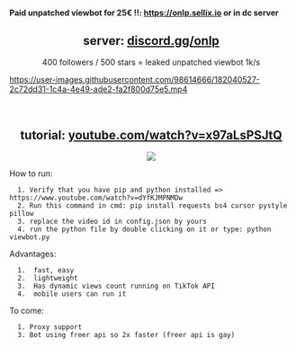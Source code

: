 #### Paid unpatched viewbot for 25€ !!: https://onlp.sellix.io or in dc server


<h2 align="center">server: <a href="https://discord.gg/onlp">discord.gg/onlp</a></h2>

<p align="center">
400 followers / 500 stars = leaked unpatched viewbot 1k/s
</p>

 
https://user-images.githubusercontent.com/98614666/182040527-2c72dd31-1c4a-4e49-ade2-fa2f800d75e5.mp4

&emsp;

<h2 align="center">tutorial: <a href="https://www.youtube.com/watch?v=x97aLsPSJtQ">youtube.com/watch?v=x97aLsPSJtQ</a></h2>

<!--
<p align="center">
<del>100 stars = captcha solver</del>
</p><p align="center">
<del>170 stars = open source solver</del>
</p><p align="center">
200 stars = viewbot in golang + proxy support + bot multiple videos same time (SOON, on vacation rn so can't release)
</p><p align="center">
250 stars = viewbot using freer api (2x faster)
</p><p align="center">
500 stars = unpatched viewbot using real tiktok api
</p>
-->

<!--

<p align="center"> 
<img src="https://global.tiktokworld21.com/images/TT_Logo.png"></img>
</p>

-->

<p align="center"> 
<img src="https://cdn.discordapp.com/attachments/979095432682676264/996481048605106186/unknown.png"></img>
</p>

How to run:
```
  1. Verify that you have pip and python installed => https://www.youtube.com/watch?v=dYfKJMPNMDw
  2. Run this command in cmd: pip install requests bs4 cursor pystyle pillow
  3. replace the video id in config.json by yours
  4. run the python file by double clicking on it or type: python viewbot.py
```

Advantages:
```
  1.  fast, easy
  2.  lightweight
  3.  Has dynamic views count running on TikTok API
  4.  mobile users can run it
```
To come:
```
  1. Proxy support
  3. Bot using freer api so 2x faster (freer api is gay)
```
